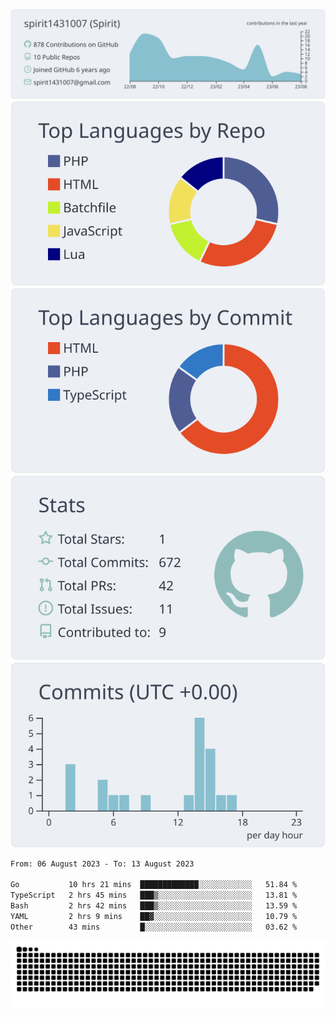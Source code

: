 [![](https://raw.githubusercontent.com/spirit1431007/spirit1431007/master/profile-summary-card-output/nord_bright/0-profile-details.svg)](https://git.io/spiritx)
[![](https://raw.githubusercontent.com/spirit1431007/spirit1431007/master/profile-summary-card-output/nord_bright/1-repos-per-language.svg)](https://git.io/spiritx) [![](https://raw.githubusercontent.com/spirit1431007/spirit1431007/master/profile-summary-card-output/nord_bright/2-most-commit-language.svg)](https://git.io/spiritx)
[![](https://raw.githubusercontent.com/spirit1431007/spirit1431007/master/profile-summary-card-output/nord_bright/3-stats.svg)](https://git.io/spiritx) [![](https://raw.githubusercontent.com/spirit1431007/spirit1431007/master/profile-summary-card-output/nord_bright/4-productive-time.svg)](https://git.io/spiritx)

<!--START_SECTION:waka-->

```txt
From: 06 August 2023 - To: 13 August 2023

Go           10 hrs 21 mins  █████████████░░░░░░░░░░░░   51.84 %
TypeScript   2 hrs 45 mins   ███▒░░░░░░░░░░░░░░░░░░░░░   13.81 %
Bash         2 hrs 42 mins   ███▒░░░░░░░░░░░░░░░░░░░░░   13.59 %
YAML         2 hrs 9 mins    ██▓░░░░░░░░░░░░░░░░░░░░░░   10.79 %
Other        43 mins         █░░░░░░░░░░░░░░░░░░░░░░░░   03.62 %
```

<!--END_SECTION:waka-->

![contribution](https://github.com/spirit1431007/spirit1431007/blob/output/github-contribution-grid-snake.svg)
